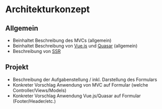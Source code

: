 # Architekturkonzept

<!-- tabs:start -->

## **Allgemein**

- Beinhaltet Beschreibung des MVCs (allgemein)
- Beinhaltet Beschreibung von [Vue.js](../tech/vue_js.md) und [Quasar](../tech/quasar.md) (allgemein)
- Beschreibung von [SSR](../tech/csr_ssr.md)  

## **Projekt**

- Beschreibung der Aufgabenstellung / inkl. Darstellung des Formulars
- Konkreter Vorschlag Anwendung von MVC auf Formular (welche Controller/Views/Models)
- Konkreter Vorschlag Anwendung Vue.js/Quasar auf Formular (Footer/Header/etc.)

<!-- tabs:end -->